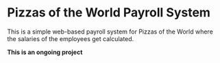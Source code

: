# Pizzas of the World Payroll System

This is a simple web-based payroll system for Pizzas of the World where the salaries of the employees get calculated.

**This is an ongoing project**